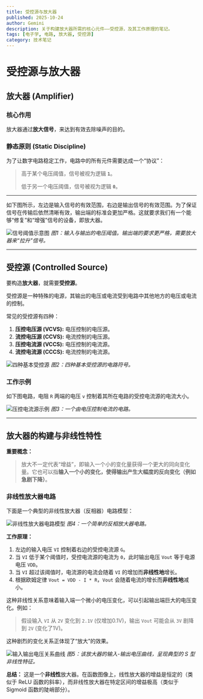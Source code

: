 ```yaml
---
title: 受控源与放大器
published: 2025-10-24
author: Gemini
description: 关于构建放大器所需的核心元件——受控源，及其工作原理的笔记。
tags: [电子学, 电路, 放大器, 受控源]
category: 技术笔记
---
```


# 受控源与放大器

## 放大器 (Amplifier)

### 核心作用
放大器通过**放大信号**，来达到有效去除噪声的目的。

### 静态原则 (Static Discipline)
为了让数字电路稳定工作，电路中的所有元件需要达成一个“协议”：
> 高于某个电压阈值，信号被视为逻辑 **`1`**。
>
> 低于另一个电压阈值，信号被视为逻辑 **`0`**。

---

如下图所示，左边是输入信号的有效范围，右边是输出信号的有效范围。为了保证信号在传输后依然清晰有效，输出端的标准会更加严格。这就要求我们有一个能够“修复”和“增强”信号的设备，即放大器。

![信号阈值示意图](https://i.imgur.com/AjOl4ZV.png)
*图1：输入与输出的电压阈值。输出端的要求更严格，需要放大器来“拉升”信号。*

---
## 受控源 (Controlled Source)

要构造**放大器**，就需要**受控源**。

受控源是一种特殊的电源，其输出的电压或电流受到电路中其他地方的电压或电流的控制。

常见的受控源有四种：
1.  **压控电压源 (VCVS):** 电压控制的电压源。
2.  **流控电压源 (CCVS):** 电流控制的电压源。
3.  **压控电流源 (VCCS):** 电压控制的电流源。
4.  **流控电流源 (CCCS):** 电流控制的电流源。

![四种基本受控源](https://i.imgur.com/a9TwoyU.png)
*图2：四种基本受控源的电路符号。*

### 工作示例
如下图电路，电阻 `R` 两端的电压 `v` 控制着其所在电路的受控电流源的电流大小。

![压控电流源示例](https://i.imgur.com/zIB0BGM.png)
*图3：一个由电压控制电流的电路。*

---

## 放大器的构建与非线性特性

**重要概念：**
> 放大不一定代表“增益”，即输入一个小的变化量获得一个更大的同向变化量。它也可以指**输入一个小的变化，使得输出产生大幅度的反向变化（例如急剧下降）**。

### 非线性放大器电路

下面是一个典型的非线性放大器（反相器）电路模型：

![非线性放大器电路模型](https://imgur.com/VGr22fP.png)
*图4：一个简单的反相放大器电路。*

**工作原理：**
1.  左边的输入电压 `VI` 控制着右边的受控电流源 `G`。
2.  当 `VI` 低于某个阈值时，受控电流源的电流为 `0`，此时输出电压 `Vout` 等于电源电压 `VDD`。
3.  当 `VI` 超过该阈值时，电流源的电流会随着 `VI` 的增加而**非线性地**增长。
4.  根据欧姆定律 `Vout = VDD - I * R`，`Vout` 会随着电流的增长而**非线性地**减小。

这种非线性关系意味着输入端一个微小的电压变化，可以引起输出端巨大的电压变化。例如：
> 假设输入 `VI` 从 `2V` 变化到 `2.1V` (仅增加0.1V)，输出 `Vout` 可能会从 `3V` 剧降到 `2V` (变化了1V)。

这种剧烈的变化关系正体现了“放大”的效果。

![输入输出电压关系曲线](https://imgur.com/haUYbmW.png)
*图5：该放大器的输入-输出电压曲线，呈现典型的 S 型非线性特征。*

**总结：**
这是一个**非线性**放大器。在函数图像上，线性放大器的增益是恒定的（类似于 ReLU 函数的斜率），而非线性放大器在特定区间的增益极高（类似于 Sigmoid 函数的陡峭部分）。
